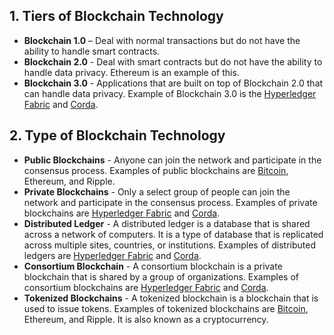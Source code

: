 ## 1. Tiers of Blockchain Technology
- **Blockchain 1.0** – Deal with normal transactions but do not have the ability to handle smart contracts.
- **Blockchain 2.0** - Deal with smart contracts but do not have the ability to handle data privacy. Ethereum is an example of this.
- **Blockchain 3.0** - Applications that are built on top of Blockchain 2.0 that can handle data privacy.
  Example of Blockchain 3.0 is the [Hyperledger Fabric](https://hyperledger-fabric.readthedocs.io/en/release-1.4/whatis.html) and [Corda](https://www.corda.net/).

## 2. Type of Blockchain Technology
- **Public Blockchains** - Anyone can join the network and participate in the consensus process. Examples of public blockchains are [Bitcoin](https://bitcoin.org/en/), Ethereum, and Ripple.
- **Private Blockchains** - Only a select group of people can join the network and participate in the consensus process. Examples of private blockchains are [Hyperledger Fabric](https://hyperledger-fabric.readthedocs.io/en/release-1.4/whatis.html) and [Corda](https://www.corda.net/).
- **Distributed Ledger** - A distributed ledger is a database that is shared across a network of computers. It is a type of database that is replicated across multiple sites, countries, or institutions. Examples of distributed ledgers are [Hyperledger Fabric](https://hyperledger-fabric.readthedocs.io/en/release-1.4/whatis.html) and [Corda](https://www.corda.net/).
-  **Consortium Blockchain** - A consortium blockchain is a private blockchain that is shared by a group of organizations. Examples of consortium blockchains are [Hyperledger Fabric](https://hyperledger-fabric.readthedocs.io/en/release-1.4/whatis.html) and [Corda](https://www.corda.net/).
- **Tokenized Blockchains** - A tokenized blockchain is a blockchain that is used to issue tokens. Examples of tokenized blockchains are [Bitcoin](https://bitcoin.org/en/), Ethereum, and Ripple. It is also known as a cryptocurrency. 

